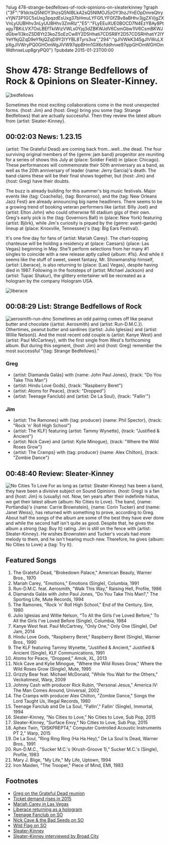 ?slug 478-strange-bedfellows-of-rock-opinions-on-sleaterkinney
?graph {"3F":"91dctsQ5NIOY3hzsQ5NIBLkA2sQ5NIMOJ5zOY3hzJYnEOpDmreQtryvYjN73P1GC5sUxg3pqzdEsUxg37bHmuLYFGfLYFGfZBv8aBHhv3jgZXVjgZXVnLyUUBHhv3nLyUUBHhv3ZmRlz","E5":"FLyEEuXUE0BOCD7N4EzYBAy8Ptxgy7BKiLVX7OxLBEfTkiWizVWLs0Yjq3dZBKWJdV6CsmGbw1lV6CsmBKWJdGbw1l3koZSDBYt23koZSoEzCw8Y2D5Hhati7CDSR8Y2D57CDSRHhatiY2IYYeYfkjQZqD9eYfkjQZqD9Y2IYYBL8Tyrs3va","294":"gJIVWkK345gJIVWuLXpXgJIVWryPQ0GHOmWgJIVW97qipBHm1GX6cfddhnxe97qipGHOmWGHOmWdhnxeLup8gryPQ0"}
?pubdate 2015-01-23T00:00

# Show 478: Strange Bedfellows of Rock & Opinions on Sleater-Kinney. 

![bedfellows](//static.soundopinions.org/images/2015/bedfellows_web.jpg)

Sometimes the most exciting collaborations come in the most unexpected forms. {host: Jim} and {host: Greg} bring you some {tag: Strange Bedfellows} that are actually successful. Then they review the latest album from {artist: Sleater-Kinney}.


## 00:02:03 News: 1.23.15
{artist: The Grateful Dead} are coming back from...well...the dead. The four surviving original members of the {genre: jam band} progenitor are reuniting for a series of shows this July at {place: Soldier Field} in {place: Chicago}. These performances will commemorate their 50th anniversary as a band, as well as the 20th anniversary of leader {name: Jerry Garcia}'s death. The band claims these will be their final shows together, but {host: Jim} and {host: Greg} have their doubts.

The buzz is already building for this summer's big music festivals. Major events like {tag: Coachella}, {tag: Bonnarroo}, and the {tag: New Orleans Jazz Fest} are already announcing big name headliners. There seems to be a growing trend of booking veteran performers like {artist: Billy  Joel} and {artist: Elton John} who could otherwise fill stadium gigs of their own. Greg's early pick is the {tag: Governors Ball} in {place: New York} featuring {artist: Björk}, while Jim's curiosity is piqued by the {genre: avant-garde} lineup at {place: Knoxville, Tennessee}'s {tag: Big Ears Festival}.

It's one fine day for fans of {artist: Mariah Carey}. The chart-topping chanteuse will be holding a residency at {place: Caesars} {place: Las Vegas} beginning in May. She'll perform selections from her many #1 singles to coincide with a new release aptly called {album: #1s}. And while it seems like the stuff of sweet, sweet fantasy, Mr. Showmanship himself, {artist: Liberace}, is also returning to {place: [Las] Vegas}, despite having died in 1987. Following in the footsteps of {artist: Michael Jackson} and {artist: Tupac Shakur}, the glittery entertainer will be recreated as a hologram by the company Hologram USA.

![liberace](//static.soundopinions.org/images/2015/liberace.jpg)

## 00:08:29 List: Strange Bedfellows of Rock
![aerosmith-run-dmc](//static.soundopinions.org/images/2015/aerosmith-run-dmc.jpg) 
Sometimes an odd pairing comes off like peanut butter and chocolate ({artist: Aerosmith} and {artist: Run-D.M.C.}). Othertimes, peanut butter and sardines ({artist: Julio Iglesias} and {artist: Willie Nelson}). And the most recent odd couple is {artist: Kanye West} and {artist: Paul McCartney}, with the first single from West's forthcoming album. But during this segment, {host: Jim} and {host: Greg} remember the most successful "{tag: Strange Bedfellows}."

### Greg
- {artist: Diamanda Galás} with {name: John Paul Jones}, {track: "Do You Take This Man"}
- {artist: Hindu Love Gods}, {track: "Raspberry Beret"}
- {artist: Atoms for Peace}, {track: "Dropped"}
- {artist: Teenage Fanclub} and {artist: De La Soul}, {track: "Fallin'"}

### Jim
- {artist: The Ramones} with {tag: producer} {name: Phil Spector}, {track: "Rock 'n' Roll High School"}
- {artist: The KLF} featuring {artist: Tammy Wynette}, {track: "Justified & Ancient"}
- {artist: Nick Cave} and {artist: Kylie Minogue}, {track: "Where the Wild Roses Grow"}
- {artist: The Cramps} with {tag: producer} {name: Alex Chilton}, {track: "Zombie Dance"}


## 00:48:40 Review: Sleater-Kinney
![No Cities To Love](//static.soundopinions.org/assets/478/2940.jpg "2819264/927171224")
For as long as {artist: Sleater-Kinney} has been a band, they have been a divisive subject on Sound Opinions. {host: Greg} is a fan and {host: Jim} is (usually) not. Now, ten years after their indefinite hiatus, we get their latest album {album: No Cities to Love}. The band, {name: Portlandia}'s {name: Carrie Brownstein}, {name: Corin Tucker} and {name: Janet Weiss}, has returned with something to prove, according to Greg. About half the songs of the album are some of the best they have ever done and while the second half isn't quite as good. Despite that, he gives the album a strong {tag: Buy It} rating. Jim is still on the fence with {artist: Sleater-Kinney}. He wishes Brownstein and Tucker's vocals had more melody to them, and he isn't hearing much new. Therefore, he gives {album: No Cities to Love} a {tag: Try It}.


## Featured Songs
1. The Grateful Dead, "Brokedown Palace," American Beauty, Warner Bros., 1970 
1. Mariah Carey, "Emotions," Emotions (Single), Columbia, 1991 
1. Run-D.M.C. feat. Aerosmith, "Walk This Way," Raising Hell, Profile, 1986 
1. Diamanda Galás with John Paul Jones, "Do You Take This Man?," The Sporting Life, Mute Records, 1994 
1. The Ramones, "Rock 'n' Roll High School," End of the Century, Sire, 1980 
1. Julio Iglesias and Willie Nelson, "To All the Girls I've Loved Before," To All the Girls I've Loved Before (Single), Columbia, 1984 
1. Kanye West feat. Paul McCartney, "Only One," Only One (Single), Def Jam, 2014 
1. Hindu Love Gods, "Raspberry Beret," Raspberry Beret (Single), Warner Bros., 1990 
1. The KLF featuring Tammy Wynette, "Justified & Ancient," Justified & Ancient (Single), KLF Communications, 1991
1. Atoms for Peace, "Dropped," Amok, XL, 2013 
1. Nick Cave and Kylie Minogue, "Where the Wild Roses Grow," Where the Wild Roses Grow (Single), Mute, 1995 
1. Grizzly Bear feat. Michael McDonald, "While You Wait for the Others," Veckatimest, Warp, 2009
1. Johnny Cash with producer Rick Rubin, "Personal Jesus," America IV: The Man Comes Around, Universal, 2002 
1. The Cramps with producer Alex Chilton, "Zombie Dance," Songs the Lord Taught Us, Illegal Records, 1980 
1. Teenage Fanclub and De La Soul, "Fallin'," Fallin' (Single), Immortal, 1994 
1. Sleater-Kinney, "No Cities to Love," No Cities to Love, Sub Pop, 2015
1. Sleater-Kinney, "Surface Envy," No Cities to Love, Sub Pop, 2015 
1. Aphex Twin, "DISKPREPT4," Computer Controlled Acoustic Instruments PT 2," Warp, 2015 
1. De La Soul, "Ring Ring Ring (Ha Ha Hey)," De La Soul Is Dead, Warner Bros., 1991 
1. Run-D.M.C., "Sucker M.C.'s (Krush-Groove 1)," Sucker M.C.'s (Single), Profile, 1983 
1. Mary J. Blige, "My Life," My Life, Uptown, 1994 
1. Iron Maiden, "The Trooper," Piece of Mind, EMI, 1983 
 

## Footnotes
- [Greg on the Grateful Dead reunion](http://www.chicagotribune.com/entertainment/music/chi-the-grateful-dead-soldier-field-20150116-story.html)
- [Ticket demand rises in 2015](http://www.forbes.com/sites/jesselawrence/2015/01/18/tickets-for-tomorrowland-and-coachella-atop-the-list-of-top-ten-hottest-music-festivals-of-2015/)
- [Mariah Carey in Las Vegas](http://www.latimes.com/travel/lasvegas/lasvegasnow/la-tr-lvn-las-vegas-shows-mariah-carey-20150119-story.html)
- [Liberace returning as a hologram](http://www.billboard.com/articles/news/6443700/liberace-hologram-las-vegas-tour)
- [Teenage Fanclub on SO](/show/260/#teenagefanclub)
- [Nick Cave & the Bad Seeds on SO](/show/153/#nickcave)
- [Wild Flag on SO](/show/311/#wildflag)
- [Sleater-Kinney](http://www.sleater-kinney.com/)
- [Sleater-Kinney interviewed by Broad City](http://www.npr.org/event/music/378668756/we-cant-just-settle-broad-city-meets-sleater-kinney)
